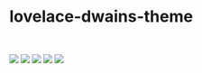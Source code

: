 # lovelace-dwains-theme

<a href="https://dwainscheeren.github.io/lovelace-dwains-theme/" target="_blank"><img src="https://github.com/dwainscheeren/lovelace-dwains-theme/blob/master/docs/images/forum/dwains-theme_01.jpg?raw=true " alt="" style="height: auto !important;width: auto !important;" ></a> <a href="https://youtu.be/Wdh0q8K3JSk" target="_blank"><img src="https://github.com/dwainscheeren/lovelace-dwains-theme/blob/master/docs/images/forum/dwains-theme_02.jpg?raw=true " alt="" style="height: auto !important;width: auto !important;" ></a>

<img src="https://github.com/dwainscheeren/lovelace-dwains-theme/blob/master/docs/images/forum/dwains-theme_04.jpg?raw=true">
<img src="https://github.com/dwainscheeren/lovelace-dwains-theme/blob/master/docs/images/forum/dwains-theme_05.jpg?raw=true">
<img src="https://github.com/dwainscheeren/lovelace-dwains-theme/blob/master/docs/images/forum/dwains-theme_06.jpg?raw=true">
<img src="https://github.com/dwainscheeren/lovelace-dwains-theme/blob/master/docs/images/forum/dwains-theme_07.jpg?raw=true">
<img src="https://github.com/dwainscheeren/lovelace-dwains-theme/blob/master/docs/images/forum/dwains-theme_08.jpg?raw=true">
